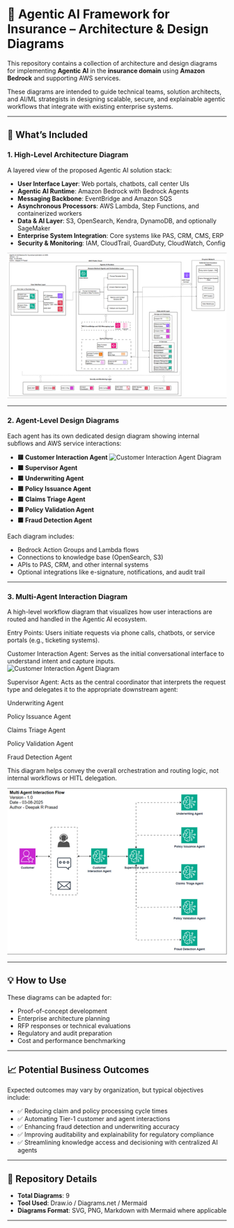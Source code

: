 

# 🤖 Agentic AI Framework for Insurance – Architecture & Design Diagrams

This repository contains a collection of architecture and design diagrams for implementing **Agentic AI** in the **insurance domain** using **Amazon Bedrock** and supporting AWS services.

These diagrams are intended to guide technical teams, solution architects, and AI/ML strategists in designing scalable, secure, and explainable agentic workflows that integrate with existing enterprise systems.

---

## 📌 What’s Included

### 1. High-Level Architecture Diagram



A layered view of the proposed Agentic AI solution stack:

* **User Interface Layer**: Web portals, chatbots, call center UIs
* **Agentic AI Runtime**: Amazon Bedrock with Bedrock Agents
* **Messaging Backbone**: EventBridge and Amazon SQS
* **Asynchronous Processors**: AWS Lambda, Step Functions, and containerized workers
* **Data & AI Layer**: S3, OpenSearch, Kendra, DynamoDB, and optionally SageMaker
* **Enterprise System Integration**: Core systems like PAS, CRM, CMS, ERP
* **Security & Monitoring**: IAM, CloudTrail, GuardDuty, CloudWatch, Config


<img src="assets/Agentic_AI_for_Insurance_Technical_Architecture.png" alt="Agentic AI Technical Architecture" width="800"/>


---

### 2. Agent-Level Design Diagrams

Each agent has its own dedicated design diagram showing internal subflows and AWS service interactions:

* **🟨 Customer Interaction Agent** ![Customer Interaction Agent Diagram](assets/3.4_Customer_Interaction_Agent.svg)
* **🟫 Supervisor Agent**
* **🟩 Underwriting Agent**
* **🟦 Policy Issuance Agent**
* **🟪 Claims Triage Agent**
* **🟥 Policy Validation Agent**
* **🟧 Fraud Detection Agent**


Each diagram includes:

* Bedrock Action Groups and Lambda flows
* Connections to knowledge base (OpenSearch, S3)
* APIs to PAS, CRM, and other internal systems
* Optional integrations like e-signature, notifications, and audit trail

---

### 3. Multi-Agent Interaction Diagram

A high-level workflow diagram that visualizes how user interactions are routed and handled in the Agentic AI ecosystem.

Entry Points: Users initiate requests via phone calls, chatbots, or service portals (e.g., ticketing systems).

Customer Interaction Agent: Serves as the initial conversational interface to understand intent and capture inputs. ![Customer Interaction Agent Diagram](assets/3.4_Customer_Interaction_Agent.svg)


Supervisor Agent: Acts as the central coordinator that interprets the request type and delegates it to the appropriate downstream agent:

Underwriting Agent 

Policy Issuance Agent

Claims Triage Agent

Policy Validation Agent

Fraud Detection Agent

This diagram helps convey the overall orchestration and routing logic, not internal workflows or HITL delegation.

<img src="assets/Multi_Agent_Integration.png" alt="Multi_Agent_Integration" width="800"/>

---

## 💡 How to Use

These diagrams can be adapted for:

* Proof-of-concept development
* Enterprise architecture planning
* RFP responses or technical evaluations
* Regulatory and audit preparation
* Cost and performance benchmarking

---

## 📈 Potential Business Outcomes

Expected outcomes may vary by organization, but typical objectives include:

* ✅ Reducing claim and policy processing cycle times
* ✅ Automating Tier-1 customer and agent interactions
* ✅ Enhancing fraud detection and underwriting accuracy
* ✅ Improving auditability and explainability for regulatory compliance
* ✅ Streamlining knowledge access and decisioning with centralized AI agents

---

## 📂 Repository Details

* **Total Diagrams**: 9
* **Tool Used**: Draw\.io / Diagrams.net / Mermaid 
* **Diagrams Format**: SVG, PNG, Markdown with Mermaid where applicable

---






